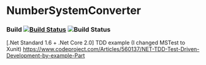 # NumberSystemConverter
### Build [![Build Status](https://travis-ci.org/kajstof/NumberSystemConverter.svg?branch=master)](https://travis-ci.org/kajstof/NumberSystemConverter) ![Build Status](https://circleci.com/gh/kajstof/NumberSystemConverter.svg?style=shield)
[.Net Standard 1.6 + .Net Core 2.0] TDD example (I changed MSTest to Xunit) https://www.codeproject.com/Articles/560137/NET-TDD-Test-Driven-Development-by-example-Part
